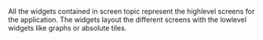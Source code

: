 All the widgets contained in screen topic represent the highlevel screens for the application.
The widgets layout the different screens with the lowlevel widgets like graphs or absolute tiles.